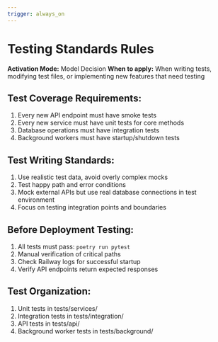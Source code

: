 ```yaml
---
trigger: always_on
---
```


# Testing Standards Rules

**Activation Mode:** Model Decision
**When to apply:** When writing tests, modifying test files, or implementing new features that need testing

## Test Coverage Requirements:
1. Every new API endpoint must have smoke tests
2. Every new service must have unit tests for core methods
3. Database operations must have integration tests
4. Background workers must have startup/shutdown tests

## Test Writing Standards:
1. Use realistic test data, avoid overly complex mocks
2. Test happy path and error conditions
3. Mock external APIs but use real database connections in test environment
4. Focus on testing integration points and boundaries

## Before Deployment Testing:
1. All tests must pass: `poetry run pytest`
2. Manual verification of critical paths
3. Check Railway logs for successful startup
4. Verify API endpoints return expected responses

## Test Organization:
1. Unit tests in tests/services/
2. Integration tests in tests/integration/
3. API tests in tests/api/
4. Background worker tests in tests/background/